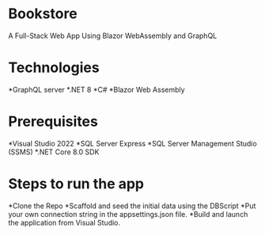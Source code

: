 # Bookstore
A Full-Stack Web App Using Blazor WebAssembly and GraphQL

# Technologies
*GraphQL server
*.NET 8
*C#
*Blazor Web Assembly

# Prerequisites
*Visual Studio 2022
*SQL Server Express
*SQL Server Management Studio (SSMS)
*.NET Core 8.0 SDK

# Steps to run the app
*Clone the Repo
*Scaffold and seed the initial data using the DBScript
*Put your own connection string in the appsettings.json file.
*Build and launch the application from Visual Studio.
